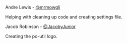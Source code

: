 Andre Lewis - [@mrmowgli](https://github.com/mrmowgli)

Helping with cleaning up code and creating settings file.

Jacob Robinson - [@JacobyJunior](https://github.com/jacobyjunior)

Creating the po-util logo.
